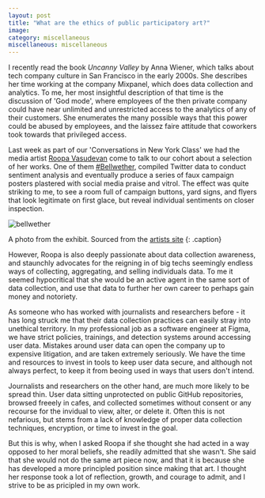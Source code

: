 ```yaml
---
layout: post
title: "What are the ethics of public participatory art?"
image: 
category: miscellaneous
miscellaneous: miscellaneous
---
```



I recently read the book *Uncanny Valley* by Anna Wiener, which talks about tech company culture in San Francisco in the early 2000s. She describes her time working at the company Mixpanel, which does data collection and analytics. To me, her most insightful description of that time is the discussion of 'God mode', where employees of the then private company could have near unlimited and unrestricted access to the analytics of any of their customers. She enumerates the many possible ways that this power could be abused by employees, and the laissez faire attitude that coworkers took towards that privileged access.

Last week as part of our 'Conversations in New York Class' we had the media artist [Roopa Vasudevan](https://roopavasudevan.com/) come to talk to our cohort about a selection of her works. One of them [#Bellwether](https://www.nyu.edu/about/news-publications/news/2018/march/an-algorithm-for-art.html), compiled Twitter data to conduct sentiment analysis and eventually produce a series of faux campaign posters plastered with social media praise and vitrol. The effect was quite striking to me, to see a room full of campaign buttons, yard signs, and flyers that look legitimate on first glace, but reveal individual sentiments on closer inspection.

![bellwether](/assets/img/2025-07-22-what-are-the-ethics-of-public-participatory-art?/bellwether.jpg)

A photo from the exhibit. Sourced from the [artists site](https://roopavasudevan.com/artwork/)
{: .caption}

However, Roopa is also deeply passionate about data collection awareness, and staunchly advocates for the reigning in of big techs seemingly endless ways of collecting, aggregating, and selling individuals data. To me it seemed hypocritical that she would be an active agent in the same sort of data collection, and use that data to further her own career to perhaps gain money and notoriety.

 As someone who has worked with journalists and researchers before - it has long struck me that their data collection practices can easily stray into unethical territory. In my professional job as a software engineer at Figma, we have strict policies, trainings, and detection systems around accessing user data. Mistakes around user data can open the company up to expensive litigation, and are taken extremely seriously. We have the time and resources to invest in tools to keep user data secure, and although not always perfect, to keep it from beoing used in ways that users don't intend.

Journalists and researchers on the other hand, are much more likely to be spread thin. User data sitting unprotected on public GitHub repositories, browsed freeely in cafes, and collected sometimes without consent or any recourse for the invidual to view, alter, or delete it. Often this is not nefarious, but stems from a lack of knowledge of proper data collection techniques, encryption, or time to invest in the goal. 

But this is why, when I asked Roopa if she thought she had acted in a way opposed to her moral beliefs, she readily admitted that she wasn't. She said that she would not do the same art piece now, and that it is because she has developed a more principled position since making that art. I thought her response took a lot of reflection, growth, and courage to admit, and I strive to be as pricipled in my own work.

